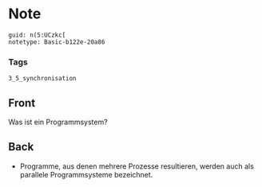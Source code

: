 # Note
```
guid: n(5:UCzkc[
notetype: Basic-b122e-20a86
```

### Tags
```
3_5_synchronisation
```

## Front
Was ist ein Programmsystem?

## Back
<ul>
  <li>Programme, aus denen mehrere Prozesse resultieren, werden
  auch als parallele Programmsysteme bezeichnet.
</ul>
